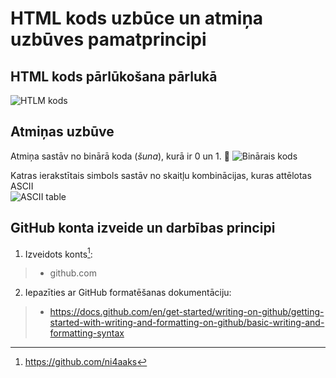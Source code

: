 # HTML kods uzbūce un atmiņa uzbūves pamatprincipi
## HTML kods pārlūkošana pārlukā
![HTLM kods](https://www.howtogeek.com/wp-content/uploads/2019/05/2019-05-30_14h24_33.png?trim=1,1&bg-color=000&pad=1,1)  

## Atmiņas uzbūve  
Atmiņa sastāv no binārā koda (*šuna*), kurā ir 0 un 1. :rofl:
![Binārais kods](https://i0.wp.com/asiatimes.com/wp-content/uploads/2017/07/15048058263_05c06bf2fd_z.jpg?fit=640%2C426&ssl=1)

Katras ierakstītais simbols sastāv no skaitļu kombinācijas, kuras attēlotas ASCII  
![ASCII table](http://www.ecowin.org/aulas/resources/tables/asciitable.jpg)


## GitHub konta izveide un darbības principi  
1. Izveidots konts[^1]:  
> - github.com  
2. Iepazīties ar GitHub formatēšanas dokumentāciju:  
> - https://docs.github.com/en/get-started/writing-on-github/getting-started-with-writing-and-formatting-on-github/basic-writing-and-formatting-syntax

[^1]: https://github.com/ni4aaks
